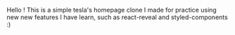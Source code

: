 Hello !
This is a simple tesla's homepage clone I made for practice using new new features I have learn, 
such as react-reveal and styled-components :)

